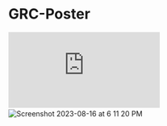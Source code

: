 # GRC-Poster
![Gordan Research Conference Poster by Suman Shekhaar](https://github.com/Sumanshekhar17/GRC-Poster/blob/main/GRC%20poster.pdf)
<img width="1021" alt="Screenshot 2023-08-16 at 6 11 20 PM" src="https://github.com/Sumanshekhar17/GRC-Poster/assets/67187927/bb829b2e-575f-4d75-8e8a-029682ff49e9">
